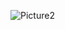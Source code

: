 
![Picture2](https://user-images.githubusercontent.com/78169319/173533189-5875702d-e418-4443-88ac-ebda351a91fa.jpg)
